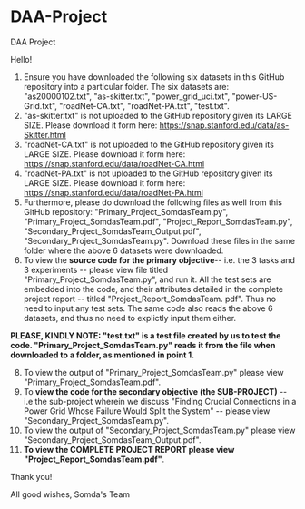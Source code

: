 # DAA-Project
DAA Project

Hello!

1. Ensure you have downloaded the following six datasets in this GitHub repository into a particular folder. The six datasets are: "as20000102.txt", "as-skitter.txt", "power_grid_uci.txt", "power-US-Grid.txt", "roadNet-CA.txt", "roadNet-PA.txt", "test.txt".
2. "as-skitter.txt" is not uploaded to the GitHub repository given its LARGE SIZE. Please download it form here: https://snap.stanford.edu/data/as-Skitter.html
3. "roadNet-CA.txt" is not uploaded to the GitHub repository given its LARGE SIZE. Please download it form here: https://snap.stanford.edu/data/roadNet-CA.html
4. "roadNet-PA.txt" is not uploaded to the GitHub repository given its LARGE SIZE. Please download it form here: https://snap.stanford.edu/data/roadNet-PA.html
5. Furthermore, please do download the following files as well from this GitHub repository: "Primary_Project_SomdasTeam.py", "Primary_Project_SomdasTeam.pdf", "Project_Report_SomdasTeam.py", "Secondary_Project_SomdasTeam_Output.pdf", "Secondary_Project_SomdasTeam.py". Download these files in the same folder where the above 6 datasets were downloaded.
6. To view the **source code for the primary objective**-- i.e. the 3 tasks and 3 experiments -- please view file titled "Primary_Project_SomdasTeam.py", and run it. All the test sets are embedded into the code, and their attributes detailed in the complete project report -- titled "Project_Report_SomdasTeam. pdf". Thus no need to input any test sets. The same code also reads the above 6 datasets, and thus no need to explictly input them either.

**PLEASE, KINDLY NOTE: "test.txt" is a test file created by us to test the code. "Primary_Project_SomdasTeam.py" reads it from the file when downloaded to a folder, as mentioned in point 1.**
   
8. To view the output of "Primary_Project_SomdasTeam.py" please view "Primary_Project_SomdasTeam.pdf".
9. To **view the code for the secondary objective (the SUB-PROJECT)** -- i.e the sub-project wherein we discuss "Finding Crucial Connections in a Power Grid Whose Failure Would Split the System" -- please view "Secondary_Project_SomdasTeam.py".
10. To view the output of "Secondary_Project_SomdasTeam.py" please view "Secondary_Project_SomdasTeam_Output.pdf".
11. **To view the COMPLETE PROJECT REPORT please view "Project_Report_SomdasTeam.pdf"**.

Thank you!

All good wishes,
Somda's Team
